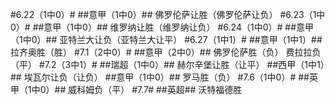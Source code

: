 ﻿#6.22（1中0）#
##意甲（1中0）##
佛罗伦萨让胜（佛罗伦萨让负）
#6.23（1中0）#
##意甲（1中0）##
维罗纳让胜（维罗纳让负）
#6.24（1中0）#
##意甲（1中0）##
亚特兰大让负（亚特兰大让平）
#6.27（1中1）#
##意甲（1中1）##
拉齐奥胜（胜）
#7.1（2中0）#
##意甲（2中0）##
佛罗伦萨胜（负）
费拉拉负（平）
#7.2（3中1）#
##瑞超（1中0）##
赫尔辛堡让胜（让平）
##西甲（1中1）##
埃瓦尔让负（让负）
##意甲（1中0）##
罗马胜（负）
#7.6（1中0）#
##英甲（1中0）##
威科姆负（平）
#7.7#
##英超##
沃特福德胜